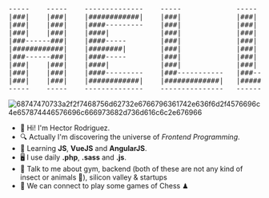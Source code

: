 
<pre>
-----    -----    --------------    -----             -----             --------------
|###|    |###|    |############|    |###|             |###|             |############|
|###|    |###|    |####---------    |###|             |###|             |###------###|
|###|    |###|    |####|            |###|             |###|             |###|    |###|
|###------###|    |####-----        |###|             |###|             |###|    |###|
|############|    |########|        |###|             |###|             |###|    |###|
|###------###|    |####-----        |###|             |###|             |###|    |###|
|###|    |###|    |####|            |###|             |###|             |###|    |###|
|###|    |###|    |####---------    |###-----------   |###-----------   |###------###|
|###|    |###|    |############|    |#############|   |#############|   |############|
-----    -----    --------------    ---------------   ---------------   --------------
</pre>

![68747470733a2f2f7468756d62732e6766796361742e636f6d2f4576696c4e657874446576696c666973682d736d616c6c2e676966](https://user-images.githubusercontent.com/49374405/187651176-db2e331d-910e-4035-bede-f1782e3e05d0.gif)

- 👋 Hi! I'm Hector Rodriguez.
- 🔍 Actually I'm discovering the universe of *Frontend Programming*.
- 📖 Learning **JS**, **VueJS** and **AngularJS**.
- 🖥️ I use daily **.php**, **.sass** and **.js**.
- 💬 Talk to me about gym, backend (both of these are not any kind of insect or animals 🤣), silicon valley & startups
- 👥 We can connect to play some games of Chess ♟

